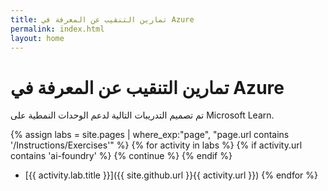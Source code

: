 ```yaml
---
title: تمارين التنقيب عن المعرفة في Azure
permalink: index.html
layout: home
---
```


# تمارين التنقيب عن المعرفة في Azure

تم تصميم التدريبات التالية لدعم الوحدات النمطية على Microsoft Learn.

 {% assign labs = site.pages | where_exp:"page", "page.url contains '/Instructions/Exercises'" %} {% for activity in labs  %} {% if activity.url contains 'ai-foundry' %} {% continue %} {% endif %}
- [{{ activity.lab.title }}]({{ site.github.url }}{{ activity.url }}) {% endfor %}
